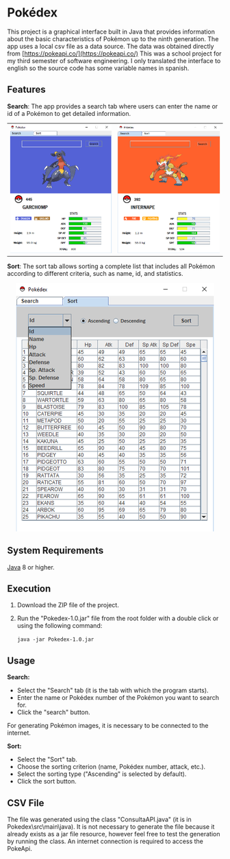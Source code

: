 # Pokédex

This project is a graphical interface built in Java that provides information about the basic characteristics of Pokémon up to the ninth generation. The app uses a local csv file as a data source.
The data was obtained directly from [https://pokeapi.co/](https://pokeapi.co/)
This was a school project for my third semester of software engineering. I only translated the interface to english so the source code has some variable names in spanish.
## Features
**Search**: The app provides a search tab where users can enter the name or id of a Pokémon to get detailed information.
<table>
  <tr>
    <td align="center">
      <img src="img/search.png" alt="Garchomp">
    </td>
    <td align="center">
      <img src="img/search2.png" alt="Infernape">
    </td>
  </tr>
</table>

**Sort**: The sort tab allows sorting a complete list that includes all Pokémon according to different criteria, such as name, id, and statistics.
<p align="center">
  <img src="img/sort.png" alt="Descripción opcional de la imagen" />
</p>

## System Requirements
[Java](https://www.java.com/download/ie_manual.jsp "Java") 8 or higher.

##  Execution
1. Download the ZIP file of the project.
2. Run the "Pokedex-1.0.jar" file from the root folder with a double click or using the following command:

   `java -jar Pokedex-1.0.jar`

## Usage
**Search:**
- Select the "Search" tab (it is the tab with which the program starts).
- Enter the name or Pokédex number of the Pokémon you want to search for.
- Click the "search" button.

For generating Pokémon images, it is necessary to be connected to the internet.

**Sort:**
- Select the "Sort" tab.
- Choose the sorting criterion (name, Pokédex number, attack, etc.).
- Select the sorting type ("Ascending" is selected by default).
- Click the sort button.

## CSV File
The file was generated using the class "ConsultaAPI.java" (it is in Pokedex\src\main\java). It is not necessary to generate the file because it already exists as a jar file resource, however feel free to test the generation by running the class. An internet connection is required to access the PokeApi.
